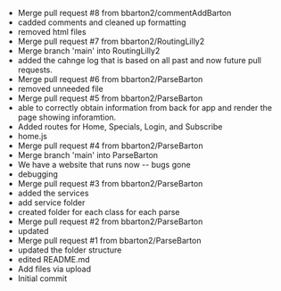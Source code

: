 - Merge pull request #8 from bbarton2/commentAddBarton
- cadded comments and cleaned up formatting
- removed html files
- Merge pull request #7 from bbarton2/RoutingLilly2
- Merge branch 'main' into RoutingLilly2
- added the cahnge log that is based on all past and now future pull requests.
- Merge pull request #6 from bbarton2/ParseBarton
- removed unneeded file
- Merge pull request #5 from bbarton2/ParseBarton
- able to correctly obtain information from back for app and render the page showing inforamtion.
- Added routes for Home, Specials, Login, and Subscribe
- home.js
- Merge pull request #4 from bbarton2/ParseBarton
- Merge branch 'main' into ParseBarton
- We have a website that runs now -- bugs gone
- debugging
- Merge pull request #3 from bbarton2/ParseBarton
- added the services
- add service folder
- created folder for each class for each parse
- Merge pull request #2 from bbarton2/ParseBarton
- updated
- Merge pull request #1 from bbarton2/ParseBarton
- updated the folder structure
- edited README.md
- Add files via upload
- Initial commit
